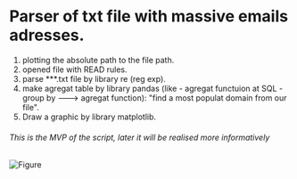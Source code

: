 # Parser of txt file with massive emails adresses.

1. plotting the absolute path to the file path.
2. opened file with READ rules.
3. parse ***.txt file by library re (reg exp).
4. make agregat table by library pandas (like - agregat functuion at SQL - group by ---> agregat function): "find a most populat domain from our file".
5. Draw a graphic by library matplotlib.


###### This is the MVP of the script, later it will be realised more informatively

![Figure](https://user-images.githubusercontent.com/108606736/184612485-202623fa-d32a-4216-ac4e-916a93e278bb.png)
